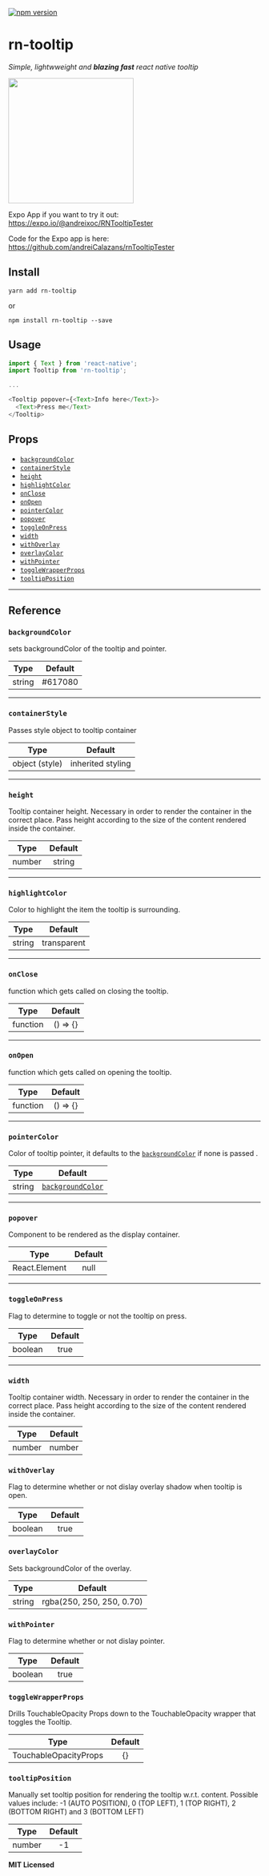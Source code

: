 
[![npm version](https://badge.fury.io/js/rn-tooltip.svg)](https://badge.fury.io/js/rn-tooltip)


# rn-tooltip

*Simple, lightwweight and **blazing fast** react native tooltip*


<img src="./tooltipExample.gif" width='250' />

Expo App if you want to try it out: https://expo.io/@andreixoc/RNTooltipTester

Code for the Expo app is here: https://github.com/andreiCalazans/rnTooltipTester

## Install

`yarn add rn-tooltip`

or

`npm install rn-tooltip --save`



## Usage

```js
import { Text } from 'react-native';
import Tooltip from 'rn-tooltip';

...

<Tooltip popover={<Text>Info here</Text>}>
  <Text>Press me</Text>
</Tooltip>
```

## Props

* [`backgroundColor`](#backgroundcolor)
* [`containerStyle`](#containerStyle)
* [`height`](#height)
* [`highlightColor`](#highlightColor)
* [`onClose`](#onClose)
* [`onOpen`](#onOpen)
* [`pointerColor`](#pointerColor)
* [`popover`](#popover)
* [`toggleOnPress`](#toggleOnPress)
* [`width`](#width)
* [`withOverlay`](#withOverlay)
* [`overlayColor`](#withOverlay)
* [`withPointer`](#withPointer)
* [`toggleWrapperProps`](#toggleWrapperProps)
* [`tooltipPosition`](#tooltipPosition)

---

## Reference

### `backgroundColor`

sets backgroundColor of the tooltip and pointer.

|  Type  | Default |
| :----: | :-----: |
| string | #617080 |

---

### `containerStyle`

Passes style object to tooltip container

|      Type      |      Default      |
| :------------: | :---------------: |
| object (style) | inherited styling |

---

### `height`

Tooltip container height. Necessary in order to render the container in the
correct place. Pass height according to the size of the content rendered inside
the container.

|  Type  | Default |
| :----: | :-----: |
| number | string |   40    |

---

### `highlightColor`

Color to highlight the item the tooltip is surrounding.

|  Type  |   Default   |
| :----: | :---------: |
| string | transparent |

---

### `onClose`

function which gets called on closing the tooltip.

|   Type   | Default  |
| :------: | :------: |
| function | () => {} |

---

### `onOpen`

function which gets called on opening the tooltip.

|   Type   | Default  |
| :------: | :------: |
| function | () => {} |

---

### `pointerColor`

Color of tooltip pointer, it defaults to the
[`backgroundColor`](#backgroundcolor) if none is passed .

|  Type  |                Default                |
| :----: | :-----------------------------------: |
| string | [`backgroundColor`](#backgroundcolor) |

---

### `popover`

Component to be rendered as the display container.

|     Type      | Default |
| :-----------: | :-----: |
| React.Element |  null   |

---

### `toggleOnPress`

Flag to determine to toggle or not the tooltip on press.

|  Type   | Default |
| :-----: | :-----: |
| boolean |  true   |

---

### `width`

Tooltip container width. Necessary in order to render the container in the
correct place. Pass height according to the size of the content rendered inside
the container.

|  Type  | Default |
| :----: | :-----: |
| number | number |   150   |

### `withOverlay`

Flag to determine whether or not dislay overlay shadow when tooltip is open.

|  Type   | Default |
| :-----: | :-----: |
| boolean |  true   |

### `overlayColor`

Sets backgroundColor of the overlay.

|  Type   | Default |
| :-----: | :-----: |
| string  |  rgba(250, 250, 250, 0.70)   |

### `withPointer`

Flag to determine whether or not dislay pointer.

|  Type   | Default |
| :-----: | :-----: |
| boolean |  true   |

### `toggleWrapperProps`

Drills TouchableOpacity Props down to the TouchableOpacity wrapper that toggles the Tooltip.

|      Type      |      Default      |
| :------------: | :---------------: |
| TouchableOpacityProps | {} |

### `tooltipPosition`

Manually set tooltip position for rendering the tooltip w.r.t. content. Possible values include:
-1 (AUTO POSITION), 0 (TOP LEFT), 1 (TOP RIGHT), 2 (BOTTOM RIGHT) and 3 (BOTTOM LEFT)

|   Type   | Default |
| :------: | :-----: |
|  number  |   -1    |


**MIT Licensed**